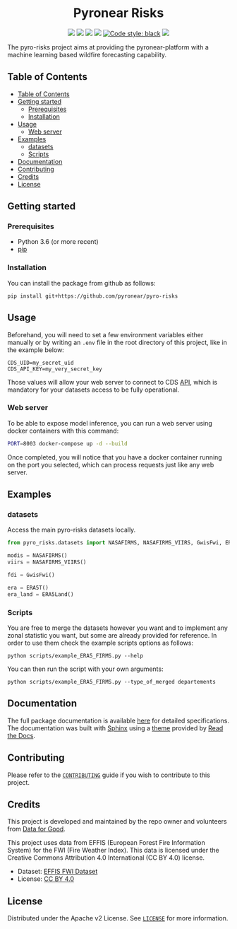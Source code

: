 <h1 align="center">Pyronear Risks</h1>
<p align="center">
    <a href="LICENSE" alt="License">
        <img src="https://img.shields.io/badge/License-Apache_2.0-blue.svg" /></a>
    <a href="https://github.com/pyronear/pyro-risks/actions?query=workflow%3Apython-package">
        <img src="https://github.com/pyronear/pyro-risks/workflows/python-package/badge.svg" /></a>
   <a href="https://www.codacy.com/gh/pyronear/pyro-risks/dashboard?utm_source=github.com&utm_medium=referral&utm_content=pyronear/pyro-risks&utm_campaign=Badge_Grade">
        <img src="https://camo.githubusercontent.com/6361a174bbd36acd5ee8c24b0ef27ba6a84803c2ac9354d57d60d1264d78a31a/68747470733a2f2f6170702e636f646163792e636f6d2f70726f6a6563742f62616467652f47726164652f6532623936393836356539663439633561623934343435643765346132613637" /></a>
    <a href="https://codecov.io/gh/pyronear/pyro-risks">
  		<img src="https://codecov.io/gh/pyronear/pyro-risks/branch/master/graph/badge.svg" /></a>
    <a href="https://github.com/psf/black">
        <img alt="Code style: black" src="https://img.shields.io/badge/code%20style-black-000000.svg"></a>
    <a href="https://pyronear.github.io/pyro-risks">
  		<img src="https://img.shields.io/badge/docs-available-blue.svg" /></a>
</p>

The pyro-risks project aims at providing the pyronear-platform with a machine learning based wildfire forecasting capability. 

## Table of Contents

- [Table of Contents](#table-of-contents)
- [Getting started](#getting-started)
  - [Prerequisites](#prerequisites)
  - [Installation](#installation)
- [Usage](#usage)
  - [Web server](#web-server)
- [Examples](#examples)
  - [datasets](#datasets)
  - [Scripts](#scripts)
- [Documentation](#documentation)
- [Contributing](#contributing)
- [Credits](#credits)
- [License](#license)

## Getting started

### Prerequisites

-   Python 3.6 (or more recent)
-   [pip](https://pip.pypa.io/en/stable/)
### Installation

You can install the package from github as follows:

```shell
pip install git+https://github.com/pyronear/pyro-risks
```

## Usage

Beforehand, you will need to set a few environment variables either manually or by writing an `.env` file in the root directory of this project, like in the example below:

```
CDS_UID=my_secret_uid
CDS_API_KEY=my_very_secret_key
```
Those values will allow your web server to connect to CDS [API](https://github.com/ecmwf/cdsapi), which is mandatory for your datasets access to be fully operational.

### Web server

To be able to expose model inference, you can run a web server using docker containers with this command:

```bash
PORT=8003 docker-compose up -d --build
```

Once completed, you will notice that you have a docker container running on the port you selected, which can process requests just like any web server.

## Examples
### datasets

Access the main pyro-risks datasets locally. 

```python
from pyro_risks.datasets import NASAFIRMS, NASAFIRMS_VIIRS, GwisFwi, ERA5T, ERALand

modis = NASAFIRMS()
viirs = NASAFIRMS_VIIRS()

fdi = GwisFwi()

era = ERA5T()
era_land = ERA5Land()
```
### Scripts

You are free to merge the datasets however you want and to implement any zonal statistic you want, but some are already provided for reference. In order to use them check the example scripts options as follows:

```shell
python scripts/example_ERA5_FIRMS.py --help
```

You can then run the script with your own arguments:

```shell
python scripts/example_ERA5_FIRMS.py --type_of_merged departements
```

## Documentation

The full package documentation is available [here](https://pyronear.org/pyro-risks/) for detailed specifications. The documentation was built with [Sphinx](https://www.sphinx-doc.org) using a [theme](https://github.com/readthedocs/sphinx_rtd_theme) provided by [Read the Docs](https://readthedocs.org).

## Contributing

Please refer to the [`CONTRIBUTING`](./CONTRIBUTING.md) guide if you wish to contribute to this project.

## Credits

This project is developed and maintained by the repo owner and volunteers from [Data for Good](https://dataforgood.fr/).

This project uses data from EFFIS (European Forest Fire Information System) for the FWI (Fire Weather Index). This data is licensed under the Creative Commons Attribution 4.0 International (CC BY 4.0) license. 

- Dataset: [EFFIS FWI Dataset](https://effis.jrc.ec.europa.eu/applications/data-and-services)
- License: [CC BY 4.0](https://creativecommons.org/licenses/by/4.0/)

## License

Distributed under the Apache v2 License. See [`LICENSE`](./LICENSE) for more information.
